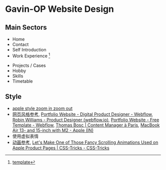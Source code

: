 # Gavin-OP Website Design

## Main Sectors

- Home
- Contact
- Self Introduction
- Work Experience [^1]   
[^1]: [template](https://webflow.com/made-in-webflow/website/Portfolio-Website-Free-Template)  
- Projects / Cases
- Hobby
- Skills
- Timetable

## Style  
- [apple style zoom in zoom out](https://medium.com/geekculture/how-to-jazz-up-your-website-like-apple-with-javascript-eed2bf227fec)
- [网页风格参考](https://www.chethankvs.design/), [Portfolio Website - Digital Product Designer - Webflow](https://webflow.com/made-in-webflow/website/Portfolio-Website-Digital-Product-Designer), [Robin Williams - Product Designer (webflow.io)](https://portfolio-course-rw.webflow.io/), [Portfolio Website - Free Template - Webflow](https://webflow.com/made-in-webflow/website/Portfolio-Website-Free-Template), [Thomas Bosc | Content Manager à Paris](https://thomasbosc.com/), [MacBook Air 13- and 15-inch with M2 - Apple (IN)](https://www.apple.com/in/macbook-air-13-and-15-m2/)
- 使用虚拟表情
- [动画参考](https://www.gilbertsimonmd.com/), [Let's Make One of Those Fancy Scrolling Animations Used on Apple Product Pages | CSS-Tricks - CSS-Tricks](https://css-tricks.com/lets-make-one-of-those-fancy-scrolling-animations-used-on-apple-product-pages/)